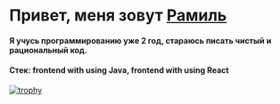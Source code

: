 # Привет, меня зовут <a href="https://vk.com/ramzini22" target="_blank">Рамиль</a>
#### Я учусь программированию уже 2 год, стараюсь писать чистый и рациональный код.
#### Стек: frontend with using Java, frontend with using React
[![trophy](https://github-profile-trophy.vercel.app/?username=ramzini22)](https://github.com/ryo-ma/github-profile-trophy)
